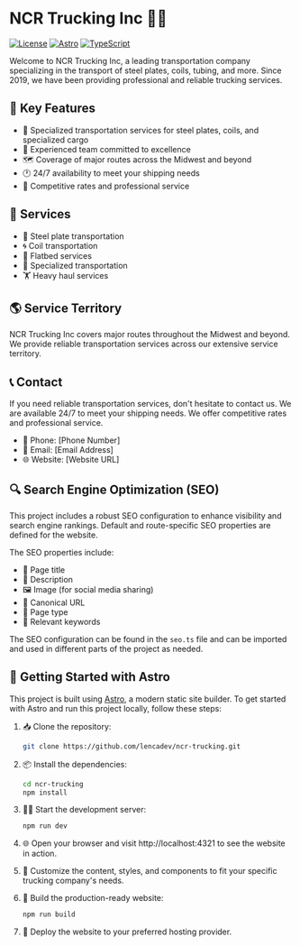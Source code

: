 # NCR Trucking Inc 🚚💨

[![License](https://img.shields.io/badge/license-MIT-blue.svg)](LICENSE)
[![Astro](https://img.shields.io/badge/Built%20with-Astro-FF5D01.svg)](https://astro.build)
[![TypeScript](https://img.shields.io/badge/TypeScript-007ACC?logo=typescript&logoColor=white)](https://www.typescriptlang.org/)

Welcome to NCR Trucking Inc, a leading transportation company specializing in the transport of steel plates, coils, tubing, and more. Since 2019, we have been providing professional and reliable trucking services.

## 🌟 Key Features

- 🚀 Specialized transportation services for steel plates, coils, and specialized cargo
- 💪 Experienced team committed to excellence
- 🗺️ Coverage of major routes across the Midwest and beyond
- 🕐 24/7 availability to meet your shipping needs
- 💸 Competitive rates and professional service

## 🚛 Services

- 🔲 Steel plate transportation
- 🌀 Coil transportation
- 🚚 Flatbed services
- 🎯 Specialized transportation
- 🏋️ Heavy haul services

## 🌎 Service Territory

NCR Trucking Inc covers major routes throughout the Midwest and beyond. We provide reliable transportation services across our extensive service territory.

## 📞 Contact

If you need reliable transportation services, don't hesitate to contact us. We are available 24/7 to meet your shipping needs. We offer competitive rates and professional service.

- 📱 Phone: [Phone Number]
- 📧 Email: [Email Address]
- 🌐 Website: [Website URL]

## 🔍 Search Engine Optimization (SEO)

This project includes a robust SEO configuration to enhance visibility and search engine rankings. Default and route-specific SEO properties are defined for the website.

The SEO properties include:

- 📌 Page title
- 📝 Description
- 🖼️ Image (for social media sharing)
- 🔗 Canonical URL
- 📂 Page type
- 🔑 Relevant keywords

The SEO configuration can be found in the `seo.ts` file and can be imported and used in different parts of the project as needed.

## 🚀 Getting Started with Astro

This project is built using [Astro](https://astro.build), a modern static site builder. To get started with Astro and run this project locally, follow these steps:

1. 📥 Clone the repository:

    ```bash
    git clone https://github.com/lencadev/ncr-trucking.git
    ```
2. 📦 Install the dependencies:
    ```bash
    cd ncr-trucking
    npm install
    ```
3. 🏃‍♂️ Start the development server:
    ```bash
    npm run dev
    ```
4. 🌐 Open your browser and visit http://localhost:4321 to see the website in action.

5. 🔧 Customize the content, styles, and components to fit your specific trucking company's needs.

6. 🌟 Build the production-ready website:
    ```bash
    npm run build
    ```
7. 🚀 Deploy the website to your preferred hosting provider.
